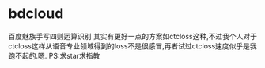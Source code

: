 # bdcloud
百度魅族手写四则运算识别
其实有更好一点的方案如ctcloss这种,不过我个人对于ctcloss这样从语音专业领域得到的loss不是很感冒,再者试过ctcloss速度似乎是我跑不起的.嗯.
PS:求star求指教
